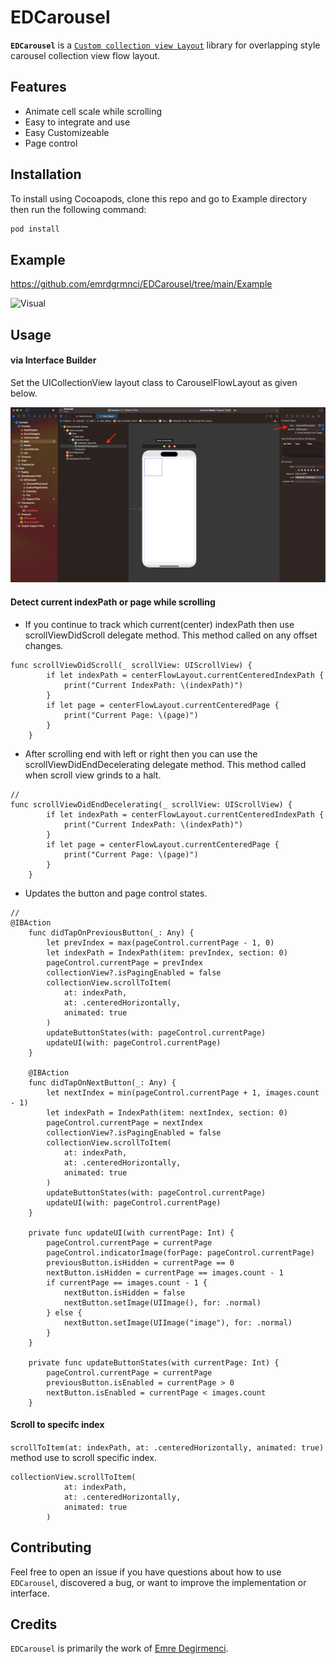 # EDCarousel

**`EDCarousel`** is a [`Custom collection view Layout`](https://developer.apple.com/documentation/uikit/uicollectionviewflowlayout) library for overlapping style carousel collection view flow layout.

## Features
* Animate cell scale while scrolling
* Easy to integrate and use
* Easy Customizeable
* Page control 

## Installation

To install using Cocoapods, clone this repo and go to Example directory then run the following command:

```swift
pod install
```

## Example

https://github.com/emrdgrmnci/EDCarousel/tree/main/Example

![Visual](https://github.com/emrdgrmnci/EDCarousel/blob/main/visual.gif "")

## Usage
#### via Interface Builder

Set the UICollectionView layout class to CarouselFlowLayout as given below.

![Alt text](https://github.com/emrdgrmnci/EDCarousel/blob/main/usage.png "step-1")

#### Detect current indexPath or page while scrolling
* If you continue to track which current(center) indexPath then use scrollViewDidScroll delegate method. This method called on any offset changes. 
```
func scrollViewDidScroll(_ scrollView: UIScrollView) {
        if let indexPath = centerFlowLayout.currentCenteredIndexPath {
            print("Current IndexPath: \(indexPath)")
        }
        if let page = centerFlowLayout.currentCenteredPage {
            print("Current Page: \(page)")
        }
    }
```
* After scrolling end with left or right then you can use the scrollViewDidEndDecelerating delegate method. This method called when scroll view grinds to a halt.
```
// 
func scrollViewDidEndDecelerating(_ scrollView: UIScrollView) {
        if let indexPath = centerFlowLayout.currentCenteredIndexPath {
            print("Current IndexPath: \(indexPath)")
        }
        if let page = centerFlowLayout.currentCenteredPage {
            print("Current Page: \(page)")
        }
    }
```

* Updates the button and page control states.
```
//
@IBAction
    func didTapOnPreviousButton(_: Any) {
        let prevIndex = max(pageControl.currentPage - 1, 0)
        let indexPath = IndexPath(item: prevIndex, section: 0)
        pageControl.currentPage = prevIndex
        collectionView?.isPagingEnabled = false
        collectionView.scrollToItem(
            at: indexPath,
            at: .centeredHorizontally,
            animated: true
        )
        updateButtonStates(with: pageControl.currentPage)
        updateUI(with: pageControl.currentPage)
    }

    @IBAction
    func didTapOnNextButton(_: Any) {
        let nextIndex = min(pageControl.currentPage + 1, images.count - 1)
        let indexPath = IndexPath(item: nextIndex, section: 0)
        pageControl.currentPage = nextIndex
        collectionView?.isPagingEnabled = false
        collectionView.scrollToItem(
            at: indexPath,
            at: .centeredHorizontally,
            animated: true
        )
        updateButtonStates(with: pageControl.currentPage)
        updateUI(with: pageControl.currentPage)
    }

    private func updateUI(with currentPage: Int) {
        pageControl.currentPage = currentPage
        pageControl.indicatorImage(forPage: pageControl.currentPage)
        previousButton.isHidden = currentPage == 0
        nextButton.isHidden = currentPage == images.count - 1
        if currentPage == images.count - 1 {
            nextButton.isHidden = false
            nextButton.setImage(UIImage(), for: .normal)
        } else {
            nextButton.setImage(UIImage("image"), for: .normal)
        }
    }

    private func updateButtonStates(with currentPage: Int) {
        pageControl.currentPage = currentPage
        previousButton.isEnabled = currentPage > 0
        nextButton.isEnabled = currentPage < images.count
    }

```

#### Scroll to specifc index
`scrollToItem(at: indexPath, at: .centeredHorizontally, animated: true)` method use to scroll specific index. 

```
collectionView.scrollToItem(
            at: indexPath,
            at: .centeredHorizontally,
            animated: true
        )
```

## Contributing

Feel free to open an issue if you have questions about how to use `EDCarousel`, discovered a bug, or want to improve the implementation or interface.

## Credits

`EDCarousel` is primarily the work of [Emre Degirmenci](https://github.com/emrdgrmnci).
